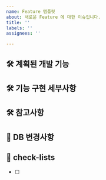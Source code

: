 ```yaml
---
name: Feature 템플릿
about: 새로운 Feature 에 대한 이슈입니다.
title: ''
labels: ''
assignees: ''

---
```


## 🛠️ 계획된 개발 기능
<!--어떠한 기능 / 화면을 만드는지 적습니다.-->

## 🛠 기능 구현 세부사항
<!--해당 기능들이 요구하는 사항 등을 적습니다.-->

## 🛠 참고사항
<!--해당 기능들에 있어 특이사항을 적습니다.-->

## 💾 DB 변경사항
<!--DB 변경사항을 적습니다.-->

## 📝 check-lists
- [ ]
